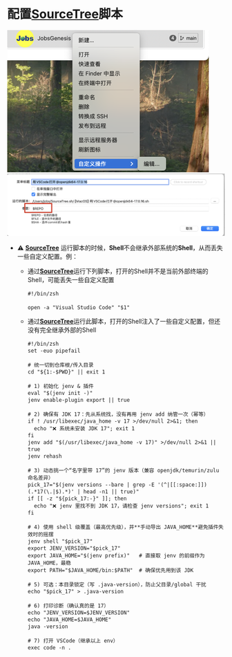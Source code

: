# 配置[**SourceTree**](https://www.sourcetreeapp.com/)脚本

<img src="./assets/image-20250726230655312.png" alt="image-20250726230655312" style="zoom:50%;" />

<img src="./assets/image-20250814100342111.png" alt="image-20250814100342111" style="zoom:50%;" />

* ⚠️ [**SourceTree**](https://www.sourcetreeapp.com/) 运行脚本的时候，**Shell**不会继承外部系统的**Shell**，从而丢失一些自定义配置。例：

  * 通过[**SourceTree**](https://www.sourcetreeapp.com/)运行下列脚本，打开的Shell并不是当前外部终端的Shell，可能丢失一些自定义配置

    ```shell
    #!/bin/zsh
    
    open -a "Visual Studio Code" "$1"
    ```

  * 通过[**SourceTree**](https://www.sourcetreeapp.com/)运行此脚本，打开的Shell注入了一些自定义配置，但还没有完全继承外部的Shell

    ```shell
    #!/bin/zsh
    set -euo pipefail
    
    # 统一切到仓库根/传入目录
    cd "${1:-$PWD}" || exit 1
    
    # 1) 初始化 jenv & 插件
    eval "$(jenv init -)"
    jenv enable-plugin export || true
    
    # 2) 确保有 JDK 17：先从系统找，没有再用 jenv add 纳管一次（幂等）
    if ! /usr/libexec/java_home -v 17 >/dev/null 2>&1; then
      echo "❌ 系统未安装 JDK 17"; exit 1
    fi
    jenv add "$(/usr/libexec/java_home -v 17)" >/dev/null 2>&1 || true
    jenv rehash
    
    # 3) 动态挑一个“名字里带 17”的 jenv 版本（兼容 openjdk/temurin/zulu 命名差异）
    pick_17="$(jenv versions --bare | grep -E '(^|[[:space:]])(.*17(\.|$).*)' | head -n1 || true)"
    if [[ -z "${pick_17:-}" ]]; then
      echo "❌ jenv 里找不到 JDK 17，请检查 jenv versions"; exit 1
    fi
    
    # 4) 使用 shell 级覆盖（最高优先级），并**手动导出 JAVA_HOME**避免插件失效时的摇摆
    jenv shell "$pick_17"
    export JENV_VERSION="$pick_17"
    export JAVA_HOME="$(jenv prefix)"   # 直接取 jenv 的前缀作为 JAVA_HOME，最稳
    export PATH="$JAVA_HOME/bin:$PATH"  # 确保优先用到该 JDK
    
    # 5) 可选：本目录锁定（写 .java-version），防止父目录/global 干扰
    echo "$pick_17" > .java-version
    
    # 6) 打印诊断（确认真的是 17）
    echo "JENV_VERSION=$JENV_VERSION"
    echo "JAVA_HOME=$JAVA_HOME"
    java -version
    
    # 7) 打开 VSCode（继承以上 env）
    exec code -n .
    ```


